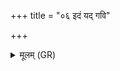 +++
title = "०६ इदं यद् गवि"

+++
<details><summary>मूलम् (GR)</summary>

इदं यद् गवि भेषजं  
विश्वाद् रूपात् समाभृतम् ।  
आखोर् घुणस्य तर्दस्य  
तेषां स्नाव्नापि नह्यत ॥
</details>